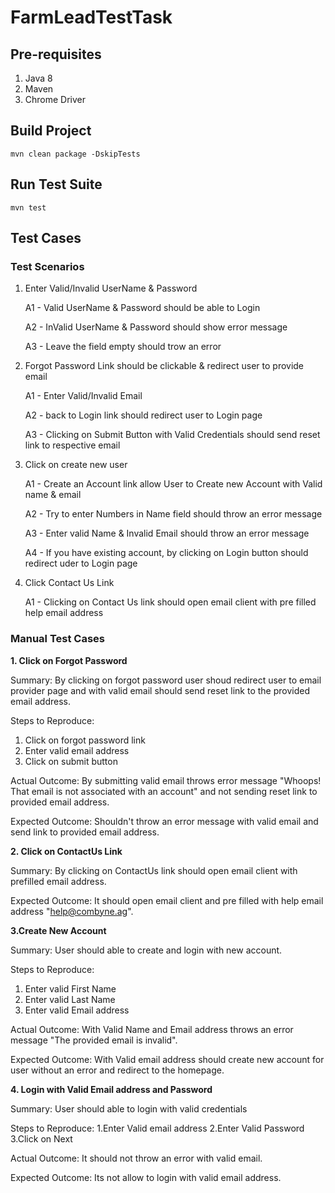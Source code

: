 # FarmLeadTestTask

## Pre-requisites

1. Java 8
2. Maven
3. Chrome Driver

## Build Project

    mvn clean package -DskipTests

## Run Test Suite

    mvn test   


## Test Cases

### Test Scenarios

1. Enter Valid/Invalid UserName & Password 
 
 	A1 - Valid UserName & Password should be able to Login

	A2 - InValid UserName & Password should show error message

	A3 - Leave the field empty should trow an error  

2. Forgot Password Link should be clickable & redirect user to provide email
	
	A1 - Enter Valid/Invalid Email
	
	A2 - back to Login link should redirect user to Login page

	A3 - Clicking on Submit Button with Valid Credentials should send reset link to respective email 

3. Click on create new user

	A1 - Create an Account link allow User to Create new Account with Valid name & email

	A2 - Try to enter Numbers in Name field should throw an error message

	A3 - Enter valid Name & Invalid Email should throw an error message

	A4 - If you have existing account, by clicking on Login button should redirect uder to Login page

4. Click Contact Us Link
	
	A1 - Clicking on Contact Us link should open email client with pre filled help email address


### Manual Test Cases

**1. Click on Forgot Password**

Summary:
By clicking on forgot password user shoud redirect user to email provider page and with valid email should send reset link to the provided email address.

Steps to Reproduce:
1. Click on forgot password link
2. Enter valid email address
3. Click on submit button

Actual Outcome:
By submitting valid email throws error message "Whoops! That email is not associated with an account" and not sending reset link to provided email address.

Expected Outcome:
Shouldn't throw an error message with valid email and send link to provided email address.


**2. Click on ContactUs Link**

Summary:
By clicking on ContactUs link should open email client with prefilled email address.

Expected Outcome:
It should open email client and pre filled with help email address "help@combyne.ag".


**3.Create New Account**

Summary:
User should able to create and login with new account.

Steps to Reproduce:
1. Enter valid First Name
2. Enter valid Last Name
3. Enter valid Email address

Actual Outcome:
With Valid Name and Email address throws an error message "The provided email is invalid".

Expected Outcome:
With Valid email address should create new account for user without an error and redirect to the homepage.


**4. Login with Valid Email address and Password**

Summary:
User should able to login with valid credentials

Steps to Reproduce:
1.Enter Valid email address
2.Enter Valid Password
3.Click on Next

Actual Outcome:
It should not throw an error with valid email.

Expected Outcome:
Its not allow to login with valid email address.
